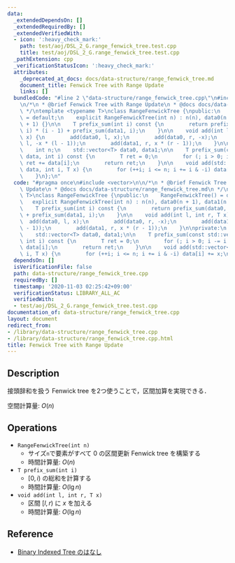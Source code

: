 ```yaml
---
data:
  _extendedDependsOn: []
  _extendedRequiredBy: []
  _extendedVerifiedWith:
  - icon: ':heavy_check_mark:'
    path: test/aoj/DSL_2_G.range_fenwick_tree.test.cpp
    title: test/aoj/DSL_2_G.range_fenwick_tree.test.cpp
  _pathExtension: cpp
  _verificationStatusIcon: ':heavy_check_mark:'
  attributes:
    _deprecated_at_docs: docs/data-structure/range_fenwick_tree.md
    document_title: Fenwick Tree with Range Update
    links: []
  bundledCode: "#line 2 \"data-structure/range_fenwick_tree.cpp\"\n#include <vector>\n\
    \n/*\n * @brief Fenwick Tree with Range Update\n * @docs docs/data-structure/range_fenwick_tree.md\n\
    \ */\ntemplate <typename T>\nclass RangeFenwickTree {\npublic:\n    RangeFenwickTree()\
    \ = default;\n    explicit RangeFenwickTree(int n) : n(n), data0(n + 1), data1(n\
    \ + 1) {}\n\n    T prefix_sum(int i) const {\n        return prefix_sum(data0,\
    \ i) * (i - 1) + prefix_sum(data1, i);\n    }\n\n    void add(int l, int r, T\
    \ x) {\n        add(data0, l, x);\n        add(data0, r, -x);\n        add(data1,\
    \ l, -x * (l - 1));\n        add(data1, r, x * (r - 1));\n    }\n\nprivate:\n\
    \    int n;\n    std::vector<T> data0, data1;\n\n    T prefix_sum(const std::vector<T>&\
    \ data, int i) const {\n        T ret = 0;\n        for (; i > 0; i -= i & -i)\
    \ ret += data[i];\n        return ret;\n    }\n\n    void add(std::vector<T>&\
    \ data, int i, T x) {\n        for (++i; i <= n; i += i & -i) data[i] += x;\n\
    \    }\n};\n"
  code: "#pragma once\n#include <vector>\n\n/*\n * @brief Fenwick Tree with Range\
    \ Update\n * @docs docs/data-structure/range_fenwick_tree.md\n */\ntemplate <typename\
    \ T>\nclass RangeFenwickTree {\npublic:\n    RangeFenwickTree() = default;\n \
    \   explicit RangeFenwickTree(int n) : n(n), data0(n + 1), data1(n + 1) {}\n\n\
    \    T prefix_sum(int i) const {\n        return prefix_sum(data0, i) * (i - 1)\
    \ + prefix_sum(data1, i);\n    }\n\n    void add(int l, int r, T x) {\n      \
    \  add(data0, l, x);\n        add(data0, r, -x);\n        add(data1, l, -x * (l\
    \ - 1));\n        add(data1, r, x * (r - 1));\n    }\n\nprivate:\n    int n;\n\
    \    std::vector<T> data0, data1;\n\n    T prefix_sum(const std::vector<T>& data,\
    \ int i) const {\n        T ret = 0;\n        for (; i > 0; i -= i & -i) ret +=\
    \ data[i];\n        return ret;\n    }\n\n    void add(std::vector<T>& data, int\
    \ i, T x) {\n        for (++i; i <= n; i += i & -i) data[i] += x;\n    }\n};"
  dependsOn: []
  isVerificationFile: false
  path: data-structure/range_fenwick_tree.cpp
  requiredBy: []
  timestamp: '2020-11-03 02:25:42+09:00'
  verificationStatus: LIBRARY_ALL_AC
  verifiedWith:
  - test/aoj/DSL_2_G.range_fenwick_tree.test.cpp
documentation_of: data-structure/range_fenwick_tree.cpp
layout: document
redirect_from:
- /library/data-structure/range_fenwick_tree.cpp
- /library/data-structure/range_fenwick_tree.cpp.html
title: Fenwick Tree with Range Update
---
```

## Description

接頭辞和を扱う Fenwick tree を2つ使うことで，区間加算を実現できる．

空間計算量: $O(n)$

## Operations

- `RangeFenwickTree(int n)`
    - サイズ`n`で要素がすべて $0$ の区間更新 Fenwick tree を構築する
    - 時間計算量: $O(n)$
- `T prefix_sum(int i)`
    - $[0, i)$ の総和を計算する
    - 時間計算量: $O(\lg n)$
- `void add(int l, int r, T x)`
    - 区間 $[l, r)$ に $x$ を加える
    - 時間計算量: $O(\lg n)$

## Reference

- [Binary Indexed Tree のはなし](http://hos.ac/slides/20140319_bit.pdf)